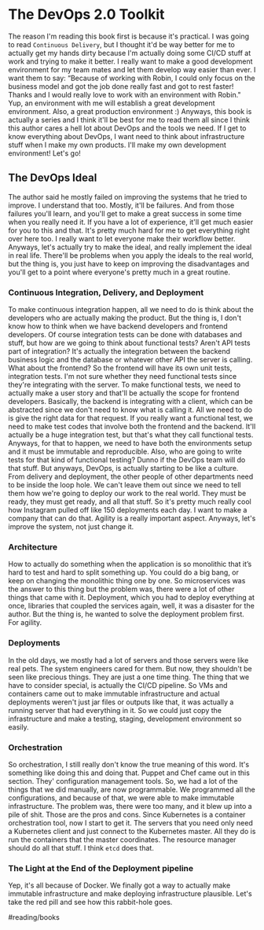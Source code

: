 # The DevOps 2.0 Toolkit
The reason I'm reading this book first is because it's practical. I was going to read `Continuous Delivery`, but I thought it'd be way better for me to actually get my hands dirty because I'm actually doing some CI/CD stuff at work and trying to make it better. I really want to make a good development environment for my team mates and let them develop way easier than ever. I want them to say: “Because of working with Robin, I could only focus on the business model and got the job done really fast and got to rest faster! Thanks and I would really love to work with an environment with Robin."
 Yup, an environment with me will establish a great development environment. Also, a great production environment :) Anyways, this book is actually a series and I think it'll be best for me to read them all since I think this author cares a hell lot about DevOps and the tools we need. If I get to know everything about DevOps, I want need to think about infrastructure stuff when I make my own products. I'll make my own development environment! Let's go!

## The DevOps Ideal
The author said he mostly failed on improving the systems that he tried to improve. I understand that too. Mostly, it'll be failures. And from those failures you'll learn, and you'll get to make a great success in some time when you really need it. If you have a lot of experience, it'll get much easier for you to this and that. It's pretty much hard for me to get everything right over here too. I really want to let everyone make their workflow better. Anyways, let's actually try to make the ideal, and really implement the ideal in real life. There'll be problems when you apply the ideals to the real world, but the thing is, you just have to keep on improving the disadvantages and you'll get to a point where everyone's pretty much in a great routine.

### Continuous Integration, Delivery, and Deployment
To make continuous integration happen, all we need to do is think about the developers who are actually making the product. But the thing is, I don't know how to think when we have backend developers and frontend developers. Of course integration tests can be done with databases and stuff, but how are we going to think about functional tests? Aren't API tests part of integration? It's actually the integration between the backend business logic and the database or whatever other API the server is calling. What about the frontend? So the frontend will have its own unit tests, integration tests. I'm not sure whether they need functional tests since they're integrating with the server. To make functional tests, we need to actually make a user story and that'll be actually the scope for frontend developers. Basically, the backend is integrating with a client, which can be abstracted since we don't need to know what is calling it. All we need to do is give the right data for that request. If you really want a functional test, we need to make test codes that involve both the frontend and the backend. It'll actually be a huge integration test, but that's what they call functional tests. Anyways, for that to happen, we need to have both the environments setup and it must be immutable and reproducible. Also, who are going to write tests for that kind of functional testing? Dunno if the DevOps team will do that stuff. But anyways, DevOps, is actually starting to be like a culture. 
 From delivery and deployment, the other people of other departments need to be inside the loop hole. We can't leave them out since we need to tell them how we're going to deploy our work to the real world. They must be ready, they must get ready, and all that stuff. So it's pretty much really cool how Instagram pulled off like 150 deployments each day. I want to make a company that can do that. Agility is a really important aspect. Anyways, let's improve the system, not just change it.

### Architecture
How to actually do something when the application is so monolithic that it’s hard to test and hard to split something up. You could do a big bang, or keep on changing the monolithic thing one by one. 
 So microservices was the answer to this thing but the problem was, there were a lot of other things that came with it. Deployment, which you had to deploy everything at once, libraries that coupled the services again, well, it was a disaster for the author. But the thing is, he wanted to solve the deployment problem first. For agility.

### Deployments
In the old days, we mostly had a lot of servers and those servers were like real pets. The system engineers cared for them. But now, they shouldn't be seen like precious things. They are just a one time thing. The thing that we have to consider special, is actually the CI/CD pipeline. So VMs and containers came out to make immutable infrastructure and actual deployments weren't just jar files or outputs like that, it was actually a running server that had everything in it. So we could just copy the infrastructure and make a testing, staging, development environment so easily. 

### Orchestration
So orchestration, I still really don't know the true meaning of this word. It's something like doing this and doing that. Puppet and Chef came out in this section. They' configuration management tools. So, we had a lot of the things that we did manually, are now programmable. We programmed all the configurations, and because of that, we were able to make immutable infrastructure. The problem was, there were too many, and it blew up into a pile of shit. Those are the pros and cons. Since Kubernetes is a container orchestration tool, now I start to get it. The servers that you need only need a Kubernetes client and just connect to the Kubernetes master. All they do is run the containers that the master coordinates. The resource manager should do all that stuff. I think `etcd` does that. 

### The Light at the End of the Deployment pipeline
Yep, it's all because of Docker. We finally got a way to actually make immutable infrastructure and make deploying infrastructure plausible. Let's take the red pill and see how this rabbit-hole goes. 

#reading/books